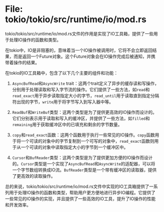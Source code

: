 # File: tokio/tokio/src/runtime/io/mod.rs

tokio/tokio/src/runtime/io/mod.rs文件的作用是实现了IO工具箱，提供了一些用于处理IO操作的函数和类型。

在tokio中，IO是非阻塞的，意味着当一个IO操作被调用时，它将不会立即返回结果，而是返回一个Future对象。这个Future对象会在IO操作完成后被通知，并携带着操作的结果。

在tokio的IO工具箱中，包含了以下几个主要的组件和功能：

1. `AsyncBufRead`和`AsyncWrite` trait：这两个trait定义了异步的缓存读和写操作，分别用于处理读取和写入字节流的操作。它们提供了一些方法，如`read`和`read_exact`用于异步读取指定大小的字节，`read_until`用于读取直到指定分隔符出现的字节，`write`用于将字节写入到写入器中等。

2. `ReadBuf`和`WriteBuf`类型：这两个类型是为了提供更高效的IO操作而设计的。它们分别表示用于读取和写入的缓冲区，并提供了一些方法，如`filled`和`remaining`用于获取缓冲区中的已填充和剩余的字节数量。

3. `copy`和`read_exact`函数：这两个函数用于执行一些常见的IO操作。`copy`函数用于将一个可读的对象中的字节复制到一个可写的对象中，`read_exact`函数则用于从一个可读的对象中读取指定大小的字节到一个缓冲区中。

4. `Cursor`和`BufReader`类型：这两个类型是为了提供更加方便的IO操作而设计的。`Cursor`类型是一个实现了`AsyncBufRead`和`AsyncWrite`的适配器，可以将一个字节数组转换成IO流。`BufReader`类型是一个带有缓冲区的读取器，提供了更高效的读取操作。

总的来说，tokio/tokio/src/runtime/io/mod.rs文件中实现的IO工具箱提供了一系列用于处理IO操作的函数和类型，帮助用户更方便地进行异步IO编程。它提供了一些常见的IO操作的实现，并且提供了一些高效的IO工具，提升了IO操作的性能和开发效率。


